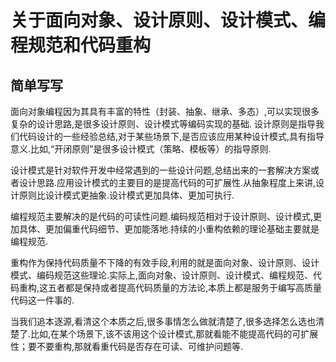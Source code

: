 # 关于面向对象、设计原则、设计模式、编程规范和代码重构

## **简单写写**

面向对象编程因为其具有丰富的特性（封装、抽象、继承、多态）,可以实现很多复杂的设计思路,是很多设计原则、设计模式等编码实现的基础.
设计原则是指导我们代码设计的一些经验总结,对于某些场景下,是否应该应用某种设计模式,具有指导意义.比如,“开闭原则”是很多设计模式（策略、模板等）的指导原则.

设计模式是针对软件开发中经常遇到的一些设计问题,总结出来的一套解决方案或者设计思路.应用设计模式的主要目的是提高代码的可扩展性.从抽象程度上来讲,设计原则比设计模式更抽象.设计模式更加具体、更加可执行.

编程规范主要解决的是代码的可读性问题.编码规范相对于设计原则、设计模式,更加具体、更加偏重代码细节、更加能落地.持续的小重构依赖的理论基础主要就是编程规范.

重构作为保持代码质量不下降的有效手段,利用的就是面向对象、设计原则、设计模式、编码规范这些理论.实际上,面向对象、设计原则、设计模式、编程规范、代码重构,这五者都是保持或者提高代码质量的方法论,本质上都是服务于编写高质量代码这一件事的.

当我们追本逐源,看清这个本质之后,很多事情怎么做就清楚了,很多选择怎么选也清楚了.比如,在某个场景下,该不该用这个设计模式,那就看能不能提高代码的可扩展性；要不要重构,那就看重代码是否存在可读、可维护问题等.


